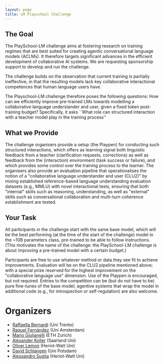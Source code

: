 ```yaml
---
layout: page
title: LM Playschool Challenge
---
```



## The Goal
The PlaySchool-LM challenge  aims at fostering research on training regimes that are best suited for creating agentic conversational language models (ACLMs).  It therefore targets significant advances in the efficient development of collaborative AI systems. We are requesting sponsorship support to develop and run the challenge. 

The challenge builds on the observation that current training is partially ineffective, in that the resulting models lack key collaborative interactional competences that human language users have. 

The  Playschool-LM challenge therefore poses the following questions: How can we efficiently improve pre-trained LMs towards modelling a collaborative language understander and user, given a fixed token post-training  budget?  Specifically, it asks ``What role can structured interaction with a teacher model play in the training process’’ 

## What we Provide
The challenge organisers provide a setup (the Playpen) for conducting such structured interactions, which offers as learning signal both linguistic feedback from a teacher (clarification requests, corrections) as well as feedback from the (interaction) environment (task success or failure), and which provides some control over the training process to the learner. The organisers also provide an evaluation pipeline that operationalises the notion of a "collaborative language understander and user (CLU2)"  by mixing established reference-based language understanding evaluation datasets (e.g., MMLU) with novel interactional tests, ensuring that both "internal" skills such as reasoning, understanding, as well as "external" skills such as conversational collaboration and multi-turn coherence establishment are tested.

## Your Task
All participants in the challenge start with the same base model, which will be the best performing (at the time of the start of the challenge) model in the ~10B parameters class, pre-trained to be able to follow instructions. (This motivates the name of the challenge: the PlaySchool-LM challenge is about improving a pre-trained model with a certain budget.)

Participants are free to use whatever method or data they see fit to achieve improvements. Evaluation will be on the CLU2 pipeline mentioned above; with a special prize reserved for the highest improvement on the "collaborative language use" dimension. Use of the Playpen is encouraged, but not required. Entries to the competition can be (but do not have to be) pure fine-tunes of the base model; agentive systems that wrap the model in additional code (e.g., for introspection or self-regulation) are also welcome.

# Organizers
* [Raffaella Bernardi](https://scholar.google.com/citations?user=bMavvosAAAAJ&hl=en) (Uni Trento)
* [Raquel Fernández](https://scholar.google.com/citations?user=XbosWYQAAAAJ&hl=en) (Uni Amsterdam)
* [Mario Giulianelli](https://scholar.google.de/citations?user=ABZghWYAAAAJ&hl=en) (ETH Zurich)
* [Alexander Koller](https://scholar.google.com/citations?user=yni3K9wAAAAJ&hl=en) (Saarland Uni)
* [Oliver Lemon](https://scholar.google.co.uk/citations?user=YYWptO4AAAAJ&hl=en) (Heriot-Watt Uni)
* [David Schlangen](https://scholar.google.com/citations?user=QoDgwZYAAAAJ&hl=en) (Uni Potsdam)
* [Alessandro Suglia](https://scholar.google.co.uk/citations?hl=en&user=429MAoUAAAAJ) (Heriot-Watt Uni)
